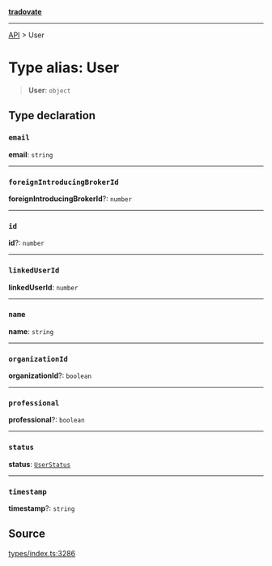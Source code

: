 [**tradovate**](../README.md)

***

[API](../API.md) > User

# Type alias: User

> **User**: `object`

## Type declaration

### `email`

**email**: `string`

***

### `foreignIntroducingBrokerId`

**foreignIntroducingBrokerId**?: `number`

***

### `id`

**id**?: `number`

***

### `linkedUserId`

**linkedUserId**: `number`

***

### `name`

**name**: `string`

***

### `organizationId`

**organizationId**?: `boolean`

***

### `professional`

**professional**?: `boolean`

***

### `status`

**status**: [`UserStatus`](../enumerations/enumeration.UserStatus.md)

***

### `timestamp`

**timestamp**?: `string`

## Source

[types/index.ts:3286](https://github.com/cgilly2fast/tradovate-typescript/blob/b1caea5/src/types/index.ts#L3286)
